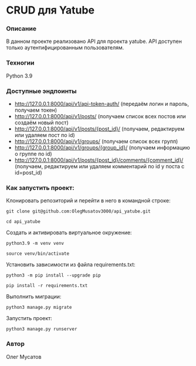 # CRUD для Yatube
### Описание
В данном проекте реализовано API для проекта yatube.
API доступен только аутентифицированным пользователям.
### Техногии
Python 3.9
### Доступные эндпоинты
- http://127.0.0.1:8000/api/v1/api-token-auth/ (передаём логин и пароль, получаем токен)
- http://127.0.0.1:8000/api/v1/posts/ (получаем список всех постов или создаём новый пост)
- http://127.0.0.1:8000/api/v1/posts/{post_id}/ (получаем, редактируем или удаляем пост по id)
- http://127.0.0.1:8000/api/v1/groups/ (получаем список всех групп)
- http://127.0.0.1:8000/api/v1/groups/{group_id}/ (получаем информацию о группе по id)
- http://127.0.0.1:8000/api/v1/posts/{post_id}/comments/{comment_id}/ (получаем, редактируем или удаляем комментарий по id у поста с id=post_id)
### Как запустить проект:

Клонировать репозиторий и перейти в него в командной строке:

```
git clone git@github.com:OlegMusatov3000/api_yatube.git
```

```
cd api_yatube
```

Cоздать и активировать виртуальное окружение:

```
python3.9 -m venv venv
```

```
source venv/bin/activate
```

Установить зависимости из файла requirements.txt:

```
python3 -m pip install --upgrade pip
```

```
pip install -r requirements.txt
```

Выполнить миграции:

```
python3 manage.py migrate
```

Запустить проект:

```
python3 manage.py runserver
```
### Автор
Олег Мусатов